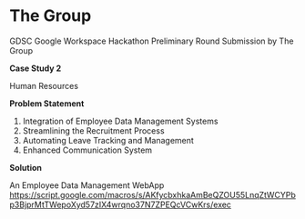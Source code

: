 # The Group
GDSC Google Workspace Hackathon Preliminary Round Submission by The Group

<b>Case Study 2</b>

Human Resources 

<b>Problem Statement</b>
1. Integration of Employee Data Management Systems
2. Streamlining the Recruitment Process
3. Automating Leave Tracking and Management
4. Enhanced Communication System

<b>Solution</b>

An Employee Data Management WebApp
https://script.google.com/macros/s/AKfycbxhkaAmBeQZOU55LnqZtWCYPbp3BjprMtTWepoXyd57zIX4wrqno37N7ZPEQcVCwKrs/exec
